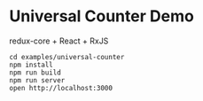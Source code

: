 Universal Counter Demo
======================

redux-core + React + RxJS

```
cd examples/universal-counter
npm install
npm run build
npm run server
open http://localhost:3000
```